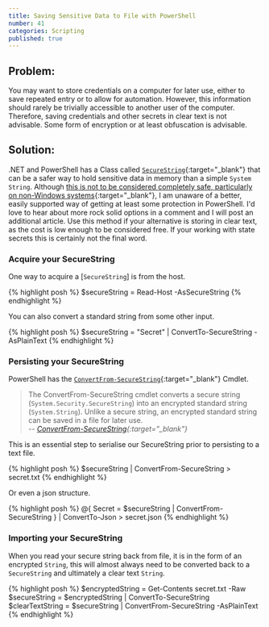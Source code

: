```yaml
---
title: Saving Sensitive Data to File with PowerShell
number: 41
categories: Scripting
published: true
---
```


## Problem:
You may want to store credentials on a computer for later use, either to save repeated entry or to allow for automation.  However, this information should rarely be trivially accessible to another user of the computer.  Therefore, saving credentials and other secrets in clear text is not advisable. Some form of encryption or at least obfuscation is advisable.


## Solution:
.NET and PowerShell has a Class called [````SecureString````](https://learn.microsoft.com/en-us/dotnet/api/system.security.securestring){:target="_blank"} that can be a safer way to hold sensitive data in memory than a simple ````System```` ````String````.  Although [this is not to be considered completely safe, particularly on non-Windows systems](https://github.com/dotnet/platform-compat/blob/master/docs/DE0001.md){:target="_blank"}, I am unaware of a better, easily supported way of getting at least some protection in PowerShell.  I'd love to hear about more rock solid options in a comment and I will post an additional article.  Use this method if your alternative is storing in clear text, as the cost is low enough to be considered free.  If your working with state secrets this is certainly not the final word.

### Acquire your SecureString

One way to acquire a [````SecureString````] is from the host.

{% highlight posh %}
$secureString = Read-Host -AsSecureString
{% endhighlight %}

You can also convert a standard string from some other input.

{% highlight posh %}
$secureString = "Secret" | ConvertTo-SecureString -AsPlainText
{% endhighlight %}


### Persisting your SecureString
PowerShell has the [````ConvertFrom-SecureString````](https://learn.microsoft.com/en-us/powershell/module/microsoft.powershell.security/convertfrom-securestring){:target="_blank"}  Cmdlet.

> The ConvertFrom-SecureString cmdlet converts a secure string (````System.Security.SecureString````) into an encrypted standard string (````System.String````). Unlike a secure string, an encrypted standard string can be saved in a file for later use.  
> -- <cite>[ConvertFrom-SecureString](https://learn.microsoft.com/en-us/powershell/module/microsoft.powershell.security/convertfrom-securestring?view=powershell-7.3#description){:target="_blank"} </cite>

This is an essential step to serialise our SecureString prior to persisting to a text file.

{% highlight posh %}
$secureString | ConvertFrom-SecureString > secret.txt
{% endhighlight %}

Or even a json structure.

{% highlight posh %}
@{
    Secret = $secureString | ConvertFrom-SecureString
} |
   ConvertTo-Json > secret.json
{% endhighlight %}

### Importing your SecureString
When you read your secure string back from file, it is in the form of an encrypted ````String````, this will almost always need to be converted back to a ````SecureString```` and ultimately a clear text ````String````.

{% highlight posh %}
$encryptedString = Get-Contents secret.txt -Raw
$secureString = $encryptedString | ConvertTo-SecureString
$clearTextString = $secureString | ConvertFrom-SecureString -AsPlainText
{% endhighlight %}